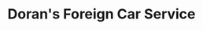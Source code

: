 ---
title: "Doran's Foreign Car Service"
url: /reno/dorans-foreign-car-service/
shop: car repair
---